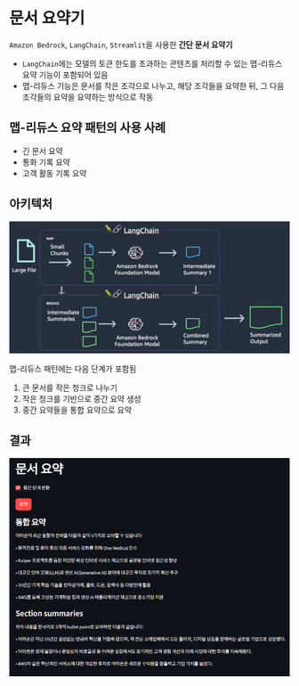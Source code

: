 # 문서 요약기

`Amazon Bedrock`, `LangChain`, `Streamlit`을 사용한 **간단 문서 요약기**

- `LangChain`에는 모델의 토큰 한도를 초과하는 콘텐츠를 처리할 수 있는 맵-리듀스 요약 기능이 포함되어 있음
- 맵-리듀스 기능은 문서를 작은 조각으로 나누고, 해당 조각들을 요약한 뒤, 그 다음 조각들의 요약을 요약하는 방식으로 작동

## 맵-리듀스 요약 패턴의 사용 사례

- 긴 문서 요약
- 통화 기록 요약
- 고객 활동 기록 요약

## 아키텍처

![alt text](image.png)

맵-리듀스 패턴에는 다음 단계가 포함됨

1. 큰 문서를 작은 청크로 나누기
2. 작은 청크를 기반으로 중간 요약 생성
3. 중간 요약들을 통합 요약으로 요약

## 결과

![alt text](image-1.png)